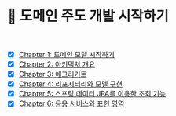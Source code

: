 # 📖 도메인 주도 개발 시작하기

<br>

- [x] [Chapter 1: 도메인 모델 시작하기](01_도메인_모델_시작하기.md)
- [x] [Chapter 2: 아키텍처 개요](02_아키텍처_개요.md)
- [x] [Chapter 3: 애그리거트](03_애그리거트.md)
- [x] [Chapter 4: 리포지터리와 모델 구현](04_리포지터리와_모델_구현.md)
- [x] [Chapter 5: 스프링 데이터 JPA를 이용한 조회 기능](05_스프링_데이터_JPA를_이용한_조회_기능.md)
- [x] [Chapter 6: 응용 서비스와 표현 영역](06_응용_서비스와_표현_영역.md)
